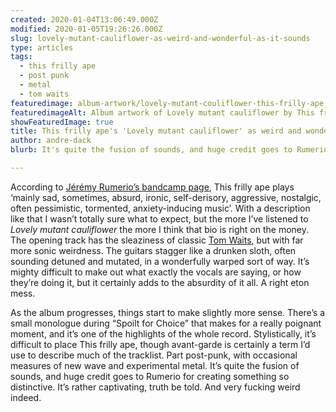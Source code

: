 ```yaml
---
created: 2020-01-04T13:06:49.000Z
modified: 2020-01-05T19:26:26.000Z
slug: lovely-mutant-cauliflower-as-weird-and-wonderful-as-it-sounds
type: articles
tags:
  - this frilly ape
  - post punk
  - metal
  - tom waits
featuredimage: album-artwork/lovely-mutant-couliflower-this-frilly-ape.jpg
featuredimageAlt: Album artwork of Lovely mutant cauliflower by This frilly ape
showFeaturedImage: true
title: This frilly ape's 'Lovely mutant cauliflower' as weird and wonderful as it sounds
author: andre-dack
blurb: It's quite the fusion of sounds, and huge credit goes to Rumerio for creating something so distinctive. It's rather captivating, truth be told.

---
```


According to [Jérémy Rumerio’s bandcamp page](https://thisfrillyape.bandcamp.com/releases), This frilly ape plays ‘mainly sad, sometimes, absurd, ironic, self-derisory, aggressive, nostalgic, often pessimistic, tormented, anxiety-inducing music’. With a description like that I wasn’t totally sure what to expect, but the more I’ve listened to *Lovely mutant cauliflower* the more I think that bio is right on the money. The opening track has the sleaziness of classic [Tom Waits](/reviews/tom-waits-rain-dogs/), but with far more sonic weirdness. The guitars stagger like a drunken sloth, often sounding detuned and mutated, in a wonderfully warped sort of way. It’s mighty difficult to make out what exactly the vocals are saying, or how they’re doing it, but it certainly adds to the absurdity of it all. A right eton mess.

As the album progresses, things start to make slightly more sense. There’s a small monologue during “Spoilt for Choice” that makes for a really poignant moment, and it’s one of the highlights of the whole record. Stylistically, it’s difficult to place This frilly ape, though avant-garde is certainly a term I’d use to describe much of the tracklist. Part post-punk, with occasional measures of new wave and experimental metal. It’s quite the fusion of sounds, and huge credit goes to Rumerio for creating something so distinctive. It’s rather captivating, truth be told. And very fucking weird indeed.